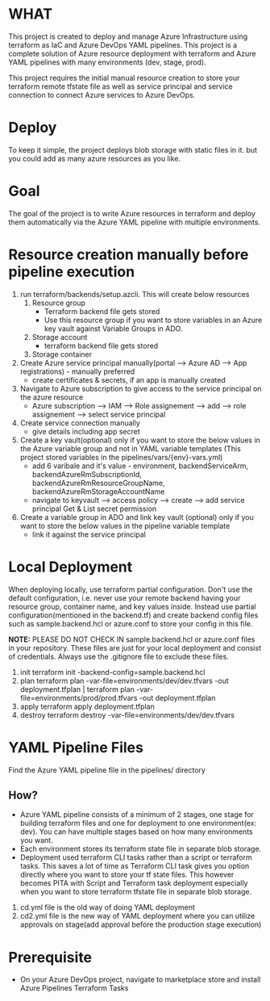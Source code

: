 # WHAT 
This project is created to deploy and manage Azure Infrastructure using terraform as IaC and Azure DevOps YAML pipelines. This project is a complete solution of Azure resource deployment with terraform and Azure YAML pipelines with many environments (dev, stage, prod).

This project requires the initial manual resource creation to store your terraform remote tfstate file as well as service principal and service connection to connect Azure services to Azure DevOps.

# Deploy 
To keep it simple, the project deploys blob storage with static files in it. but you could add as many azure resources as you like.

# Goal
The goal of the project is to write Azure resources in terraform and deploy them automatically via the Azure YAML pipeline with multiple environments.

# Resource creation manually before pipeline execution 
1. run terraform/backends/setup.azcli. This will create below resources
    1. Resource group
        - Terraform backend file gets stored
        - Use this resource group if you want to store variables in an Azure key vault against Variable Groups in ADO.
    2. Storage account
        -  terraform backend file gets stored
    3. Storage container
2. Create Azure service principal manually(portal --> Azure AD --> App registrations) - manually preferred
    - create certificates & secrets, if an app is manually created
3. Navigate to Azure subscription to give access to the service principal on the azure resource
    - Azure subscription --> IAM --> Role assignement --> add --> role assignement --> select service principal
4. Create service connection manually 
    - give details including app secret 
5. Create a key vault(optional) only if you want to store the below values in the Azure variable group and not in YAML variable templates (This project stored variables in the pipelines/vars/{env}-vars.yml)
    - add 6 varibale and it's value - environment, backendServiceArm, backendAzureRmSubscriptionId, backendAzureRmResourceGroupName, backendAzureRmStorageAccountName
    - navigate to keyvault --> access policy --> create --> add service principal Get & List secret permission
6. Create a variable group in ADO and link key vault (optional) only if you want to store the below values in the pipeline variable template
    - link it against the service principal 

# Local Deployment  
When deploying locally, use terraform partial configuration. Don't use the default configuration, i.e. never use your remote backend having your resource group, container name, and key values inside. Instead use partial configuration(mentioned in the backend.tf) and create backend config files such as sample.backend.hcl or azure.conf to store your config in this file.

**NOTE:**  PLEASE DO NOT CHECK IN sample.backend.hcl or azure.conf files in your repository. These files are just for your local deployment and consist of credentials. Always use the .gitignore file to exclude these files. 

1. init 
terraform init -backend-config=sample.backend.hcl
2. plan 
terraform plan -var-file=environments/dev/dev.tfvars -out deployment.tfplan   |   terraform plan -var-file=environments/prod/prod.tfvars -out deployment.tfplan
3. apply 
terraform apply deployment.tfplan
4. destroy 
terraform destroy -var-file=environments/dev/dev.tfvars

# YAML Pipeline Files
Find the Azure YAML pipeline file in the pipelines/ directory

## How?
- Azure YAML pipeline consists of a minimum of 2 stages, one stage for building terraform files and one for deployment to one environment(ex: dev). You can have multiple stages based on how many environments you want.
- Each environment stores its terraform state file in separate blob storage.
- Deployment used terraform CLI tasks rather than a script or terraform tasks. This saves a lot of time as Terraform CLI task gives you option directly where you want to store your tf state files. This however becomes PITA with Script and Terraform task deployment especially when you want to store terraform tfstate file in separate blob storage.

1. cd.yml file is the old way of doing YAML deployment
2. cd2.yml file is the new way of YAML deployment where you can utilize approvals on stage(add approval before the production stage execution)

# Prerequisite 
- On your Azure DevOps project, navigate to marketplace store and install Azure Pipelines Terraform Tasks

